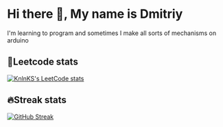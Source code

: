
# Hi there 👋, My name is Dmitriy
I'm learning to program and sometimes I make all sorts of mechanisms on arduino

## 🧐Leetcode stats
[![KnlnKS's LeetCode stats](https://leetcode-stats-six.vercel.app/api?username=Phaser2028&theme=dark)](https://github.com/KnlnKS/leetcode-stats)

## 🔥Streak stats
[![GitHub Streak](http://github-readme-streak-stats.herokuapp.com?user=Phaser2028&theme=dark)](https://git.io/streak-stats) 

